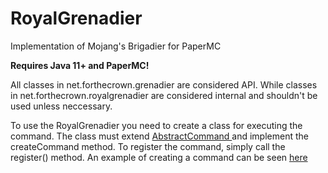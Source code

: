 # RoyalGrenadier
Implementation of Mojang's Brigadier for PaperMC

**Requires Java 11+ and PaperMC!**

All classes in net.forthecrown.grenadier are considered API. While classes in net.forthecrown.royalgrenadier are considered internal and shouldn't be used unless neccessary.

To use the RoyalGrenadier you need to create a class for executing the command. The class must extend [AbstractCommand ](https://github.com/BotulToxin/RoyalGrenadier/blob/main/src/main/java/net/forthecrown/grenadier/command/AbstractCommand.java) and implement the createCommand method. To register the command, simply call the register() method. An example of creating a command can be seen [here](https://github.com/BotulToxin/RoyalGrenadier/blob/main/src/main/java/net/forthecrown/grenadier/CommandExample.java)
